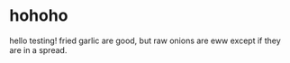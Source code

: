 # hohoho

hello testing!
fried garlic are good, but raw onions are eww except if they are in a spread.
